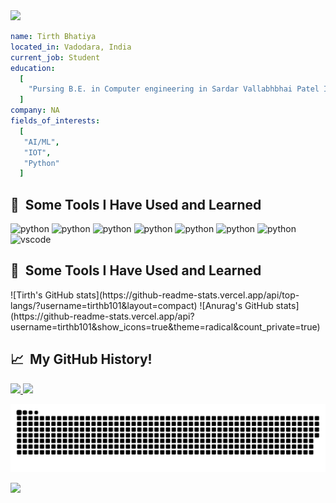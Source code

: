 <link rel="stylesheet" href="https://cdn.jsdelivr.net/gh/devicons/devicon@v2.15.1/devicon.min.css">

<img src="https://capsule-render.vercel.app/api?type=waving&color=gradient&text=Hello!&height=100&section=header"/>

```yaml
name: Tirth Bhatiya
located_in: Vadodara, India
current_job: Student
education:
  [
    "Pursing B.E. in Computer engineering in Sardar Vallabhbhai Patel Institute of Technology, Vasad, or SVIT"
  ]
company: NA
fields_of_interests:
  [
   "AI/ML",
   "IOT",
   "Python"
  ]

```
<h2> 🚀 &nbsp;Some Tools I Have Used and Learned</h2>
<p align="left">                    
<img src="https://cdn.jsdelivr.net/gh/devicons/devicon/icons/tensorflow/tensorflow-original-wordmark.svg" alt="python" width="45" height="45" />                 
<img src="https://cdn.jsdelivr.net/gh/devicons/devicon/icons/python/python-original-wordmark.svg" alt="python" width="45" height="45" />
<img src="https://cdn.jsdelivr.net/gh/devicons/devicon/icons/react/react-original.svg" alt="python" width="45" height="45" />
<img src="https://cdn.jsdelivr.net/gh/devicons/devicon/icons/jupyter/jupyter-original-wordmark.svg" alt="python" width="45" height="45" />
<img src="https://cdn.jsdelivr.net/gh/devicons/devicon/icons/c/c-original.svg"  alt="python" width="45" height="45"/>
<img src="https://cdn.jsdelivr.net/gh/devicons/devicon/icons/arduino/arduino-original-wordmark.svg" alt="python" width="45" height="45" />
<img src="https://cdn.jsdelivr.net/gh/devicons/devicon/icons/javascript/javascript-original.svg" alt="python" width="45" height="45" />                    
<img src="https://cdn.jsdelivr.net/gh/devicons/devicon/icons/vscode/vscode-original.svg" alt="vscode" width="45" height="45"/>         
</p>



<h2> 🚀 &nbsp;Some Tools I Have Used and Learned</h2>
<p align="left">                    
![Tirth's GitHub stats](https://github-readme-stats.vercel.app/api/top-langs/?username=tirthb101&layout=compact)
![Anurag's GitHub stats](https://github-readme-stats.vercel.app/api?username=tirthb101&show_icons=true&theme=radical&count_private=true)
</p>
<h2> 📈 &nbsp;My GitHub History!</h2>
<a href="https://github.com/thepiyushmalhotra">
  <img height="180em" src="https://github-readme-stats.vercel.app/api?username=tirthb101&theme=noctis_minimus&show_icons=true" />
  <img height="180em" src="https://github-readme-stats.vercel.app/api/top-langs/?username=tirthb101&theme=noctis_minimus&layout=compact" />
</a>

![Snake animation](https://github.com/tirthb101/tirthb101/blob/output/github-contribution-grid-snake.svg)
  
<p align="left">
  <img src="https://capsule-render.vercel.app/api?type=waving&color=gradient&height=100&section=footer"/>
</p>


